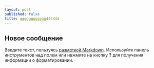 ```yaml
---
layout: post
published: false
title: gggggggggggg444444
---
```

## Новое сообщение

Введите текст, пользуясь [разметкой Markdown](http://daringfireball.net/projects/markdown/). Используйте панель инструментов над полем или нажмите на кнопку **?** для получения информации о форматировании.
